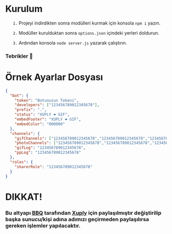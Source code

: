 # Kurulum

<ul>
  <p><code>1.</code> Projeyi indirdikten sonra modülleri kurmak için konsola <code>npm i</code> yazın.</p>
  <p><code>2.</code> Modüller kurulduktan sonra <code>options.json</code> içindeki yerleri doldurun.</p>
  <p><code>3.</code> Ardından konsola <code>node server.js</code> yazarak çalıştırın.</p>
</ul>
<h3>Tebrikler 🎉</h3>

# Örnek Ayarlar Dosyası

```json
{
  "bot": {
    "token": "Botunuzun Tokeni",
    "developers": ["123456789012345678"],
    "prefix": ".",
    "status": "XUPLY ❤️ GIF",
    "embedFooter": "XUPLY ❤️ GIF",
    "embedColor": "000000"
  },
  "channels": {
    "gifChannels": ["123456789012345678","123456789012345678","123456789012345678"],
    "photoChannels": ["123456789012345678","123456789012345678","123456789012345678"],
    "gifLog": "123456789012345678",
    "ppLog": "123456789012345678"
  },
  "roles": {
    "sharerRole": "123456789012345678"
  }
}
```

# DIKKAT!
<h3>Bu altyapı <a href="https://discord.com/users/298888568279924746">BBQ</a> tarafından <a href="https://discord.gg/xuply/">Xuply</a> için paylaşılmıştır değiştirilip başka sunucu/kişi adına adımızı geçirmeden paylaşılırsa gereken işlemler yapılacaktır.</h3>
